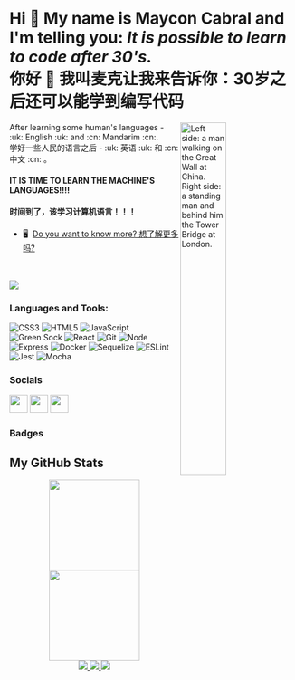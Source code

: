 
Hi 👋 My name is Maycon Cabral and I'm telling you: *It is possible to learn to code after 30's.* </br>
你好 👋 我叫麦克让我来告诉你：30岁之后还可以能学到编写代码
===============================

<img align="right" src="https://github.com/MayconCabral/test/blob/main/languages.jpg" width=40% alt="Left side: a man walking on the Great Wall at China. Right side: a standing man and behind him the Tower Bridge at London.">
After learning some human's languages - :uk: English :uk: and :cn: Mandarim :cn:.</br>
学好一些人民的语言之后 - :uk: 英语 :uk: 和 :cn: 中文 :cn: 。 
<h4>IT IS TIME TO LEARN THE MACHINE'S LANGUAGES!!!!</h4>
<h4>时间到了，该学习计算机语言！！！</h4>


* 🖥️   [Do you want to know more? 想了解更多吗? ](http://www.correiacabral.epizy.com)

</br>
</br>
<a href="https://www.github.com/MayconCabral" target="_blank" rel="noreferrer"><img
src="https://img.shields.io/github/followers/MayconCabral?logo=github&style=for-the-badge&color=0891b2&labelColor=1c1917" /></a>

<h3 align="left">Languages and Tools:</h3> 

![CSS3](https://img.shields.io/badge/css3-%231572B6.svg?logo=css3&logoColor=white&style=for-the-badge)
![HTML5](https://img.shields.io/badge/html5-%23E34F26.svg?logo=html5&logoColor=white&style=for-the-badge)
![JavaScript](https://img.shields.io/badge/javascript-%23323330.svg?logo=javascript&logoColor=%23F7DF1E&style=for-the-badge)
![Green Sock](https://img.shields.io/badge/green%20sock-88CE02?logo=greensock&logoColor=white&style=for-the-badge)
![React](https://img.shields.io/badge/react-%2320232a.svg?logo=react&logoColor=%2361DAFB&style=for-the-badge)
![Git](https://img.shields.io/badge/git-%23F05033.svg?logo=git&logoColor=white&style=for-the-badge)
![Node](https://img.shields.io/badge/Node.js-43853D?style=for-the-badge&logo=node.js&logoColor=white)
![Express](https://img.shields.io/badge/Express.js-404D59?style=for-the-badge)
![Docker](https://img.shields.io/badge/Docker-2496ED?style=for-the-badge&logo=docker&logoColor=white)
![Sequelize](https://img.shields.io/badge/Sequelize-52B0E7?style=for-the-badge&logo=Sequelize&logoColor=white)
![ESLint](https://img.shields.io/badge/ESLint-4B3263?style=for-the-badge&logo=eslint&logoColor=white)
![Jest](https://img.shields.io/badge/-jest-%23C21325?style=for-the-badge&logo=jest&logoColor=white)
![Mocha](https://img.shields.io/badge/-mocha-%238D6748?style=for-the-badge&logo=mocha&logoColor=white)


### Socials

<p align="left"> <a href="https://www.github.com/MayconCabral" target="_blank" rel="noreferrer"><img src="https://raw.githubusercontent.com/danielcranney/readme-generator/main/public/icons/socials/github.svg" width="32" height="32" /></a> <a href="http://www.instagram.com/michaelmcfly_/" target="_blank" rel="noreferrer"><img src="https://raw.githubusercontent.com/danielcranney/readme-generator/main/public/icons/socials/instagram.svg" width="32" height="32" /></a> <a href="https://www.linkedin.com/in/correiacabral" target="_blank" rel="noreferrer"><img src="https://raw.githubusercontent.com/danielcranney/readme-generator/main/public/icons/socials/linkedin.svg" width="32" height="32" /></a></p>

### Badges

<h2>My GitHub Stats</h2>

<div align="center">
  <a href="https://github.com/MayconCabral">
  <img height="160em" src="http://github-readme-streak-stats.herokuapp.com?user=MayconCabral&theme=react&hide_border=true&date_format=j%20M%5B%20Y%5D" />
  <img height="160em" src="https://github-readme-stats.vercel.app/api/top-langs/?username=MayconCabral&layout=compact&langs_count=10&theme=react&hide=shell&hide_border=true" />
</div>
  
<div align="center">
  <img src="https://komarev.com/ghpvc/?username=MayconCabral&color=brightgreen" />
  <img src="https://badges.pufler.dev/repos/MayconCabral" />
  <img src="https://badges.pufler.dev/commits/monthly/MayconCabral" />
</div>




